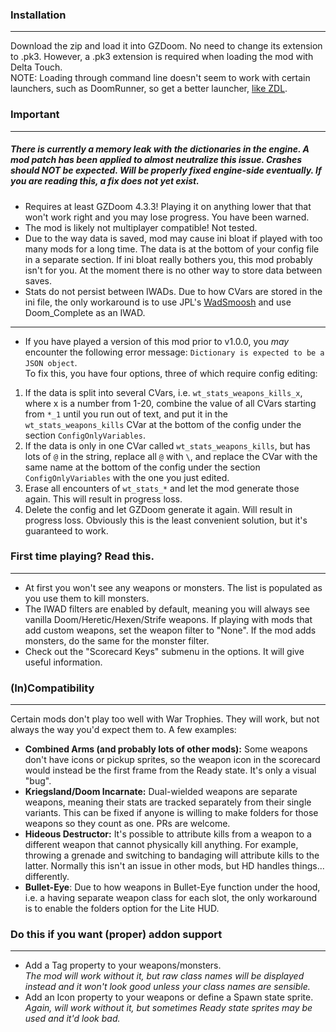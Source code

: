 ### Installation
---
Download the zip and load it into GZDoom. No need to change its extension to .pk3. However, a .pk3 extension is required when loading the mod with Delta Touch.  
NOTE: Loading through command line doesn't seem to work with certain launchers, such as DoomRunner, so get a better launcher, [like ZDL](https://github.com/lcferrum/qzdl/releases).

### Important
---
##### *There is currently a memory leak with the dictionaries in the engine. A mod patch has been applied to almost neutralize this issue. Crashes should NOT be expected. Will be properly fixed engine-side eventually. If you are reading this, a fix does not yet exist.*
- Requires at least GZDoom 4.3.3! Playing it on anything lower that that won't work right and you may lose progress. You have been warned.
- The mod is likely not multiplayer compatible! Not tested.
- Due to the way data is saved, mod may cause ini bloat if played with too many mods for a long time. The data is at the bottom of your config file in a separate section. If ini bloat really bothers you, this mod probably isn't for you. At the moment there is no other way to store data between saves.
- Stats do not persist between IWADs. Due to how CVars are stored in the ini file, the only workaround is to use JPL's [WadSmoosh](https://forum.zdoom.org/viewtopic.php?f=232&t=52757) and use Doom_Complete as an IWAD.
---
- If you have played a version of this mod prior to v1.0.0, you *may* encounter the following error message: `Dictionary is expected to be a JSON object`.  
To fix this, you have four options, three of which require config editing:
1. If the data is split into several CVars, i.e. `wt_stats_weapons_kills_x`, where x is a number from 1-20, combine the value of all CVars starting from `*_1` until you run out of text, and put it in the `wt_stats_weapons_kills` CVar at the bottom of the config under the section `ConfigOnlyVariables`.
2. If the data is only in one CVar called `wt_stats_weapons_kills`, but has lots of `@` in the string, replace all `@` with `\`, and replace the CVar with the same name at the bottom of the config under the section `ConfigOnlyVariables` with the one you just edited.
3. Erase all encounters of `wt_stats_*` and let the mod generate those again. This will result in progress loss.
4. Delete the config and let GZDoom generate it again. Will result in progress loss. Obviously this is the least convenient solution, but it's guaranteed to work.

### First time playing? Read this.
---
- At first you won't see any weapons or monsters. The list is populated as you use them to kill monsters.
- The IWAD filters are enabled by default, meaning you will always see vanilla Doom/Heretic/Hexen/Strife weapons. If playing with mods that add custom weapons, set the weapon filter to "None". If the mod adds monsters, do the same for the monster filter.
- Check out the "Scorecard Keys" submenu in the options. It will give useful information.

### (In)Compatibility
---
Certain mods don't play too well with War Trophies. They will work, but not always the way you'd expect them to. A few examples:
- **Combined Arms (and probably lots of other mods):** Some weapons don't have icons or pickup sprites, so the weapon icon in the scorecard would instead be the first frame from the Ready state. It's only a visual "bug".
- **Kriegsland/Doom Incarnate:** Dual-wielded weapons are separate weapons, meaning their stats are tracked separately from their single variants. This can be fixed if anyone is willing to make folders for those weapons so they count as one. PRs are welcome.
- **Hideous Destructor:** It's possible to attribute kills from a weapon to a different weapon that cannot physically kill anything. For example, throwing a grenade and switching to bandaging will attribute kills to the latter. Normally this isn't an issue in other mods, but HD handles things... differently.
- **Bullet-Eye**: Due to how weapons in Bullet-Eye function under the hood, i.e. a having separate weapon class for each slot, the only workaround is to enable the folders option for the Lite HUD.

### Do this if you want (proper) addon support
---
- Add a Tag property to your weapons/monsters.  
*The mod will work without it, but raw class names will be displayed instead and it won't look good unless your class names are sensible.*
- Add an Icon property to your weapons or define a Spawn state sprite.  
*Again, will work without it, but sometimes Ready state sprites may be used and it'd look bad.*